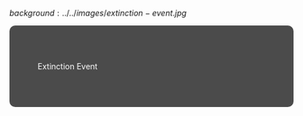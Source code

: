 $background:../../images/extinction-event.jpg$

<div style="border-radius: 10px;background-color: rgba(0, 0, 0, 0.7); color: #fff; padding: 50px;">

Extinction Event
